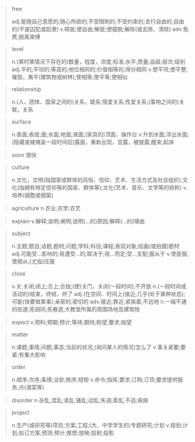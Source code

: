 > free
>
> adj.能随自己意愿的;随心所欲的;不受限制的;不受约束的;言行自由的;自由的(不是囚犯或奴隶)
> v.释放;使自由;解放;使摆脱;解除(或去除、清除)
> adv.免费;脱离束缚

> level
>
> n.(某时某情况下存在的)数量，程度，浓度;标准;水平;质量;品级;层次;级别
> adj.平的;平坦的;等高的;地位相同的;价值相等的;得分相同
> v.使平坦;使平整;摧毁，夷平(建筑物或树林);使相等;使平等;使相似

> relationship
>
> n.(人、团体、国家之间的)关系，联系;情爱关系;性爱关系;(事物之间的)关联，关系

> surface
>
> n.表面;表层;面;水面;地面;液面;(家具的)顶面，操作台
> v.升到水面;浮出水面;(隐藏或被掩盖一段时间后)露面，重新出现，显露，被披露;醒来;起床

> soon 很快

> culture 
>
> n.文化，文明(指国家或群体的风俗、信仰、艺术、生活方式及社会组织);文化(指拥有特定信仰等的国家、群体等);文化(艺术、音乐、文学等的统称)
> v.培养(细胞或细菌)

> agriculture n.农业;农学;农艺

> explain v.解释;说明;阐明;说明(…的)原因;解释(…的)理由

> subject
>
> n.主题;题目;话题;题材;问题;学科;科目;课程;表现对象;绘画(或拍摄)题材
> adj.可能受…影响的;易遭受…的;取决于;视…而定;受…支配;服从于
> v.使臣服;使顺从;(尤指)压服

> close
>
> v.关;关闭;闭上;合上;合拢;(使)关门，关闭(一段时间);不开放
> n.(一段时间或活动的)结束，终结，终了
> adj.(在空间、时间上)接近;几乎(处于某种状态);可能(快要做某事);亲密的;密切的
> adv.接近;靠近;紧挨着;不远地
> n.一端不通的街道;死胡同;死巷道;大教堂所属的周围场地及建筑物

> expect v.预料;预期;预计;等待;期待;盼望;要求;指望

> matter
>
> n.课题;事情;问题;事态;当前的状况;(询问某人的情况)怎么了
> v.事关紧要;要紧;有重大影响

> order
>
> n.顺序;次序;条理;治安;秩序;规矩
> v.命令;指挥;要求;订购;订货;要求提供服务;点(酒菜等)

> disorder n.杂乱;混乱;凌乱;骚乱;动乱;失调;紊乱;不适;疾病

> project	
>
> n.生产(或研究等)项目;方案;工程;(大、中学学生的)专题研究;计划
> v.规划;计划;拟订方案;预测;预计;推想;放映;投射;投影